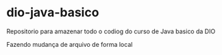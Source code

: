 # dio-java-basico
Repositorio para amazenar todo o codiog do curso de Java  basico da DIO

Fazendo mudança de arquivo de forma local
